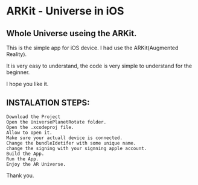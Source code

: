 # ARKit - Universe in iOS 

## Whole Universe useing the ARKit.

This is the simple app for iOS device.
I had use the ARKit(Augmented Reality).

It is very easy to understand, the code is very simple to understand for the beginner.

I hope you like it.


## INSTALATION STEPS:

	Download the Project
	Open the UniversePlanetRotate folder.
	Open the .xcodeproj file.
	Allow to open it.
	Make sure your actuall device is connected.
	Change the bundleIdetifer with some unique name.
	change the signing with your signning apple account.
	Build the App.
	Run the App.
	Enjoy the AR Universe.

Thank you.
